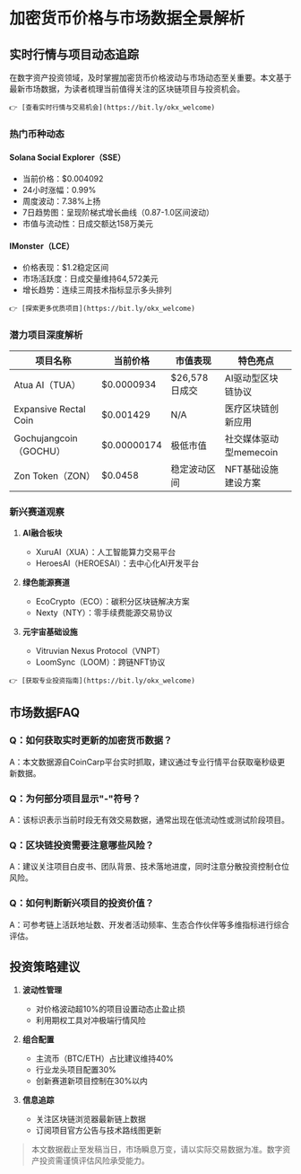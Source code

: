 # 加密货币价格与市场数据全景解析

## 实时行情与项目动态追踪

在数字资产投资领域，及时掌握加密货币价格波动与市场动态至关重要。本文基于最新市场数据，为读者梳理当前值得关注的区块链项目与投资机会。

```
👉 [查看实时行情与交易机会](https://bit.ly/okx_welcome)
```

### 热门币种动态

#### Solana Social Explorer（SSE）
- 当前价格：$0.004092
- 24小时涨幅：0.99%
- 周度波动：7.38%上扬
- 7日趋势图：呈现阶梯式增长曲线（0.87-1.0区间波动）
- 市值与流动性：日成交额达158万美元

#### IMonster（LCE）
- 价格表现：$1.2稳定区间
- 市场活跃度：日成交量维持64,572美元
- 增长趋势：连续三周技术指标显示多头排列

```
👉 [探索更多优质项目](https://bit.ly/okx_welcome)
```

### 潜力项目深度解析

| 项目名称              | 当前价格         | 市值表现      | 特色亮点                  |
|-----------------------|------------------|---------------|---------------------------|
| Atua AI（TUA）        | $0.0000934       | $26,578日成交 | AI驱动型区块链协议        |
| Expansive Rectal Coin | $0.001429        | N/A           | 医疗区块链创新应用        |
| Gochujangcoin（GOCHU）| $0.00000174      | 极低市值      | 社交媒体驱动型memecoin    |
| Zon Token（ZON）      | $0.0458          | 稳定波动区间  | NFT基础设施建设方案       |

### 新兴赛道观察

1. **AI融合板块**
   - XuruAI（XUA）：人工智能算力交易平台
   - HeroesAI（HEROESAI）：去中心化AI开发平台

2. **绿色能源赛道**
   - EcoCrypto（ECO）：碳积分区块链解决方案
   - Nexty（NTY）：零手续费能源交易协议

3. **元宇宙基础设施**
   - Vitruvian Nexus Protocol（VNPT）
   - LoomSync（LOOM）：跨链NFT协议

```
👉 [获取专业投资指南](https://bit.ly/okx_welcome)
```

## 市场数据FAQ

### Q：如何获取实时更新的加密货币数据？
A：本文数据源自CoinCarp平台实时抓取，建议通过专业行情平台获取毫秒级更新数据。

### Q：为何部分项目显示"-"符号？
A：该标识表示当前时段无有效交易数据，通常出现在低流动性或测试阶段项目。

### Q：区块链投资需要注意哪些风险？
A：建议关注项目白皮书、团队背景、技术落地进度，同时注意分散投资控制仓位风险。

### Q：如何判断新兴项目的投资价值？
A：可参考链上活跃地址数、开发者活动频率、生态合作伙伴等多维指标进行综合评估。

## 投资策略建议

1. **波动性管理**
   - 对价格波动超10%的项目设置动态止盈止损
   - 利用期权工具对冲极端行情风险

2. **组合配置**
   - 主流币（BTC/ETH）占比建议维持40%
   - 行业龙头项目配置30%
   - 创新赛道新项目控制在30%以内

3. **信息追踪**
   - 关注区块链浏览器最新链上数据
   - 订阅项目官方公告与技术路线图更新

> 本文数据截止至发稿当日，市场瞬息万变，请以实际交易数据为准。数字资产投资需谨慎评估风险承受能力。
